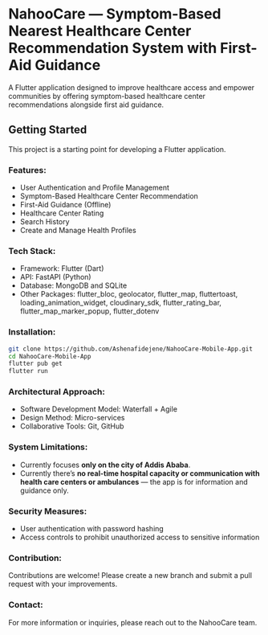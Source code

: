 # NahooCare — Symptom-Based Nearest Healthcare Center Recommendation System with First-Aid Guidance

A Flutter application designed to improve healthcare access and empower communities by offering symptom-based healthcare center recommendations alongside first aid guidance.

## Getting Started

This project is a starting point for developing a Flutter application.

### Features:

* User Authentication and Profile Management
* Symptom-Based Healthcare Center Recommendation
* First-Aid Guidance (Offline)
* Healthcare Center Rating
* Search History
* Create and Manage Health Profiles

### Tech Stack:

* Framework: Flutter (Dart)
* API: FastAPI (Python)
* Database: MongoDB and SQLite
* Other Packages: flutter\_bloc, geolocator, flutter\_map, fluttertoast, loading\_animation\_widget, cloudinary\_sdk, flutter\_rating\_bar, flutter\_map\_marker\_popup, flutter\_dotenv

### Installation:

```bash
git clone https://github.com/Ashenafidejene/NahooCare-Mobile-App.git
cd NahooCare-Mobile-App
flutter pub get
flutter run
```

### Architectural Approach:

* Software Development Model: Waterfall + Agile
* Design Method: Micro-services
* Collaborative Tools: Git, GitHub

### System Limitations:

* Currently focuses **only on the city of Addis Ababa**.
* Currently there’s **no real-time hospital capacity or communication with health care centers or ambulances** — the app is for information and guidance only.

### Security Measures:

* User authentication with password hashing
* Access controls to prohibit unauthorized access to sensitive information

### Contribution:

Contributions are welcome! Please create a new branch and submit a pull request with your improvements.

### Contact:

For more information or inquiries, please reach out to the NahooCare team.

